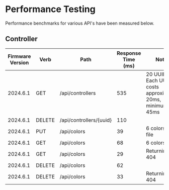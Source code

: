 # Performance Testing
Performance benchmarks for various API's have been measured below.

## Controller

| Firmware Version | Verb | Path | Response Time (ms) | Notes |
|----------------- | ---- | ---- | ------------- | ----- |
| 2024.6.1 | GET | /api/controllers | 535 | 20 UUIDs. Each UUID costs approximately 20ms, minimum 45ms |
| 2024.6.1 | DELETE | /api/controllers/{uuid} | 110 |  |
| 2024.6.1 | PUT | /api/colors| 39| 6 colors, new file |
| 2024.6.1 | GET | /api/colors| 68| 6 colors |
| 2024.6.1 | GET | /api/colors| 29| Returning 404 |
| 2024.6.1 | DELETE | /api/colors| 62|  |
| 2024.6.1 | DELETE | /api/colors| 33| Returning 404 |